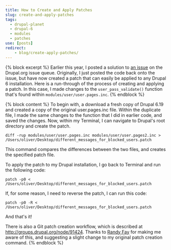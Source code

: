 ```yaml
---
title: How to Create and Apply Patches
slug: create-and-apply-patches
tags:
  - drupal-planet
  - drupal-6
  - modules
  - patches
use: [posts]
redirect:
    - blog/create-apply-patches/
---
```

{% block excerpt %}
Earlier this year, I posted a solution to [an issue](http://drupal.org/node/753898) on the Drupal.org issue queue. Originally, I just posted the code back onto the issue, but have now created a patch that can easily be applied to any Drupal 6 installation. Here is a run-through of the process of creating and applying a patch. In this case, I made changes to the `user_pass_validate()` function that's found within `modules/user/user.pages.inc`.
{% endblock %}

{% block content %}
To begin with, a download a fresh copy of Drupal 6.19 and created a copy of the original user.pages.inc file. Within the duplicate file, I made the same changes to the function that I did in earlier code, and saved the changes. Now, within my Terminal, I can navigate to Drupal's root directory and create the patch.

    diff -rup modules/user/user.pages.inc modules/user/user.pages2.inc > /Users/oliver/Desktop/different_messages_for_blocked_users.patch

This command compares the differences between the two files, and creates the specified patch file.

To apply the patch to my Drupal installation, I go back to Terminal and run the following code:

    patch -p0 < /Users/oliver/Desktop/different_messages_for_blocked_users.patch

If, for some reason, I need to reverse the patch, I can run this code:

    patch -p0 -R < /Users/oliver/Desktop/different_messages_for_blocked_users.patch

And that's it!

There is also a Git patch creation workflow, which is described at <http://groups.drupal.org/node/91424>. Thanks to [Randy Fay](http://randyfay.com) for making me aware of this, and suggesting a slight change to my original patch creation command.
{% endblock %}
